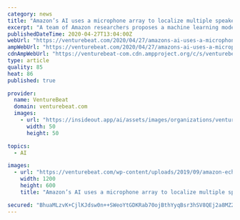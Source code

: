 ```yaml
---
category: news
title: "Amazon’s AI uses a microphone array to localize multiple speakers in a room"
excerpt: "A team of Amazon researchers proposes a machine learning model that's able to localize multiple sound sources from microphone data alone."
publishedDateTime: 2020-04-27T13:04:00Z
webUrl: "https://venturebeat.com/2020/04/27/amazons-ai-uses-a-microphone-array-to-localize-multiple-speakers-in-a-room/"
ampWebUrl: "https://venturebeat.com/2020/04/27/amazons-ai-uses-a-microphone-array-to-localize-multiple-speakers-in-a-room/amp/"
cdnAmpWebUrl: "https://venturebeat-com.cdn.ampproject.org/c/s/venturebeat.com/2020/04/27/amazons-ai-uses-a-microphone-array-to-localize-multiple-speakers-in-a-room/amp/"
type: article
quality: 85
heat: 86
published: true

provider:
  name: VentureBeat
  domain: venturebeat.com
  images:
    - url: "https://insideout.app/ai/assets/images/organizations/venturebeat.com-50x50.jpg"
      width: 50
      height: 50

topics:
  - AI

images:
  - url: "https://venturebeat.com/wp-content/uploads/2019/09/amazon-echo-dot-2019-e1571958500413.jpg?fit=1200%2C600&strip=all"
    width: 1200
    height: 600
    title: "Amazon’s AI uses a microphone array to localize multiple speakers in a room"

secured: "BhuaMLzvK+CjlKJdsw0n++SWeoYtGDKRab70ojBthYyqBsr3hSV8QEj2a8MZ2z7n57xznIznKe9c5Z9yTCYcBqRHXT3pHCzdPa2ljXZ08HQwdOVuTzSS80gu8epGwb4d7JnsXdeMD1dp2Wb1kcMnDAPxoTyD70ptseVIJ7YrlmQe6/KJeY1q7CJv5isOrNz57d4siFjCtgzV8FFRsNUxpteQFcPloSwGTVwSRV6Ml7treEsGVEBzX3fPA2S4vhucD/uGErSZPJM/V3F602ij7QCVzSQiMlveJTVh6aUHLagAEbtjFX6FMoKJeNXHeGt+40MFK1tkYjx8UIUFIWVrhJr57sh5QBp7ZYbd8S8h0zep+CKYJxD/sXZzaKbsmaaFCSc7AU7+DFgQSSTzzm+5/B4EncWB5zsDEo6Ezg9J3Ru6ocpbRnIMQNzqbaTVbw3pnxwkF4Yx0N9bQeynPxt75cz1/CXf3Lfz0epDLAMKVtU=;VDhnTEjIwRqxTCYAirWqCQ=="
---
```


